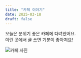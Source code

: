 ```yaml
---
title: "카페 이야기"
date: 2025-03-18
draft: false
---
```


오늘은 분위기 좋은 카페에 다녀왔어요.  
이런 곳에서 글 쓰면 기분이 좋아져요!

![카페 사진](/images/cafe.jpg)
